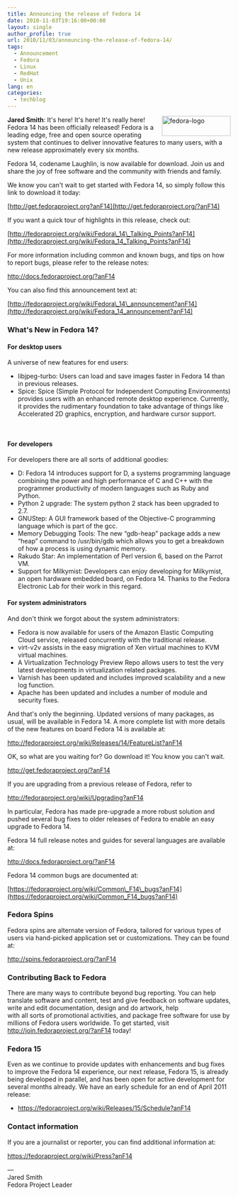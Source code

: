 ```yaml
---
title: Announcing the release of Fedora 14
date: 2010-11-03T19:16:00+00:00
layout: single
author_profile: true
url: 2010/11/03/announcing-the-release-of-fedora-14/
tags:
  - Announcement
  - Fedora
  - Linux
  - RedHat
  - Unix
lang: en
categories: 
  - techblog
---
```

[<img title="fedora-logo" border="0" alt="fedora-logo" align="right" src="http://lh5.ggpht.com/_vaUVXcmC3OI/TNGuvXJabjI/AAAAAAAADAM/XkJnGk-5ibo/fedora-logo_thumb%5B1%5D.png?imgmax=800" width="155" height="45" />](http://lh4.ggpht.com/_vaUVXcmC3OI/TNGut4hHRyI/AAAAAAAADAI/2Bk3eWzTWDw/s1600-h/fedora-logo%5B3%5D.png)**Jared Smith**: It's here! It's here! It's really here! Fedora 14 has been officially released! Fedora is a leading edge, free and open source operating system that continues to deliver innovative features to many users, with a new release approximately every six months. 

Fedora 14, codename Laughlin, is now available for download. Join us and share the joy of free software and the community with friends and family. 

We know you can't wait to get started with Fedora 14, so simply follow this link to download it today: 

[http://get.fedoraproject.org?anF14](http://get.fedoraproject.org/?anF14) 

If you want a quick tour of highlights in this release, check out: 

[http://fedoraproject.org/wiki/Fedora\_14\_Talking_Points?anF14](http://fedoraproject.org/wiki/Fedora_14_Talking_Points?anF14) 

For more information including common and known bugs, and tips on how to report bugs, please refer to the release notes: 

<http://docs.fedoraproject.org/?anF14> 

You can also find this announcement text at: 

[http://fedoraproject.org/wiki/Fedora\_14\_announcement?anF14](http://fedoraproject.org/wiki/Fedora_14_announcement?anF14) 



### What's New in Fedora 14?

#### For desktop users

A universe of new features for end users: 

  * libjpeg-turbo: Users can load and save images faster in Fedora 14 than in previous releases. 
  * Spice: Spice (Simple Protocol for Independent Computing Environments) provides users with an enhanced remote desktop experience. Currently, it provides the rudimentary foundation to take advantage of things like Accelerated 2D graphics, encryption, and hardware cursor support. 

 

#### For developers

For developers there are all sorts of additional goodies: 

  * D: Fedora 14 introduces support for D, a systems programming language combining the power and high performance of C and C++ with the programmer productivity of modern languages such as Ruby and Python. 
  * Python 2 upgrade: The system python 2 stack has been upgraded to 2.7. 
  * GNUStep: A GUI framework based of the Objective-C programming language which is part of the gcc. 
  * Memory Debugging Tools: The new “gdb-heap” package adds a new “heap” command to /usr/bin/gdb which allows you to get a breakdown of how a process is using dynamic memory. 
  * Rakudo Star: An implementation of Perl version 6, based on the Parrot VM. 
  * Support for Milkymist: Developers can enjoy developing for Milkymist, an open hardware embedded board, on Fedora 14. Thanks to the Fedora Electronic Lab for their work in this regard. 

#### For system administrators

And don't think we forgot about the system administrators: 

  * Fedora is now available for users of the Amazon Elastic Computing Cloud service, released concurrently with the traditional release. 
  * virt-v2v assists in the easy migration of Xen virtual machines to KVM virtual machines. 
  * A Virtualization Technology Preview Repo allows users to test the very latest developments in virtualization related packages. 
  * Varnish has been updated and includes improved scalability and a new log function. 
  * Apache has been updated and includes a number of module and security fixes. 

And that's only the beginning. Updated versions of many packages, as usual, will be available in Fedora 14. A more complete list with more details of the new features on board Fedora 14 is available at: 

<http://fedoraproject.org/wiki/Releases/14/FeatureList?anF14> 

OK, so what are you waiting for? Go download it! You know you can't wait. 

<http://get.fedoraproject.org/?anF14> 

If you are upgrading from a previous release of Fedora, refer to 

<http://fedoraproject.org/wiki/Upgrading?anF14> 

In particular, Fedora has made pre-upgrade a more robust solution and pushed several bug fixes to older releases of Fedora to enable an easy upgrade to Fedora 14. 

Fedora 14 full release notes and guides for several languages are available at: 

<http://docs.fedoraproject.org/?anF14> 

Fedora 14 common bugs are documented at: 

[https://fedoraproject.org/wiki/Common\_F14\_bugs?anF14](https://fedoraproject.org/wiki/Common_F14_bugs?anF14) 

### Fedora Spins

Fedora spins are alternate version of Fedora, tailored for various types of users via hand-picked application set or customizations. They can be found at: 

<http://spins.fedoraproject.org/?anF14> 

### Contributing Back to Fedora

There are many ways to contribute beyond bug reporting. You can help translate software and content, test and give feedback on software updates, write and edit documentation, design and do artwork, help  
with all sorts of promotional activities, and package free software for use by millions of Fedora users worldwide. To get started, visit <http://join.fedoraproject.org/?anF14> today!

### Fedora 15

Even as we continue to provide updates with enhancements and bug fixes to improve the Fedora 14 experience, our next release, Fedora 15, is already being developed in parallel, and has been open for active development for several months already. We have an early schedule for an end of April 2011 release: 

* <https://fedoraproject.org/wiki/Releases/15/Schedule?anF14>

### Contact information

If you are a journalist or reporter, you can find additional information at: 

<https://fedoraproject.org/wiki/Press?anF14> 

—  
Jared Smith  
Fedora Project Leader
